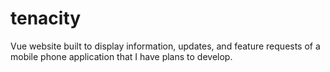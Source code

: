 # tenacity

Vue website built to display information, updates, and feature requests of a mobile phone application that I have plans to develop.
